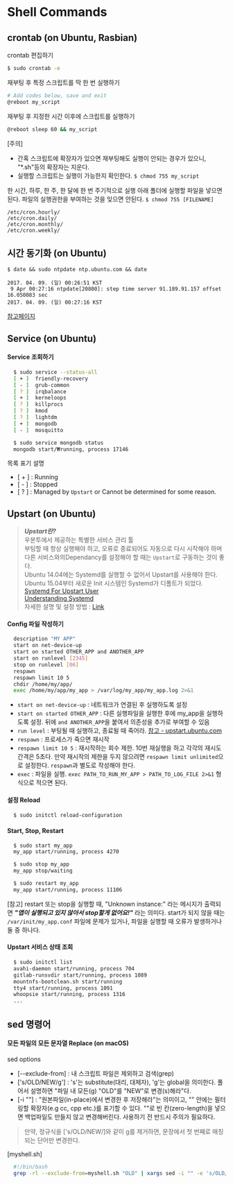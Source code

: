 # Shell Commands
## crontab (on Ubuntu, Rasbian)
crontab 편집하기  

```BASH
$ sudo crontab -e
```

재부팅 후 특정 스크립트를 딱 한 번 실행하기 

```BASH
# Add codes below, save and exit
@reboot my_script
```

재부팅 후 지정한 시간 이후에 스크립트를 실행하기

```BASH
@reboot sleep 60 && my_script
```

[주의]   
* 간혹 스크립트에 확장자가 있으면 재부팅해도 실행이 안되는 경우가 있으니, "*.sh"등의 확장자는 지운다.  
* 실행할 스크립트는 실행이 가능한지 확인한다. `$ chmod 755 my_script`

한 시간, 하루, 한 주, 한 달에 한 번 주기적으로 실행
아래 폴더에 실행할 파일을 넣으면 된다.
파일의 실행권한을 부여하는 것을 잊으면 안된다. `$ chmod 755 [FILENAME]`

```
/etc/cron.hourly/
/etc/cron.daily/   
/etc/cron.monthly/ 
/etc/cron.weekly/
```

## 시간 동기화 (on Ubuntu)
```
$ date && sudo ntpdate ntp.ubuntu.com && date
```
```
2017. 04. 09. (일) 00:26:51 KST
 9 Apr 00:27:16 ntpdate[20800]: step time server 91.189.91.157 offset 16.050083 sec
2017. 04. 09. (일) 00:27:16 KST
```

[참고페이지](http://system-monitoring.readthedocs.io/en/latest/log.html)

## Service (on Ubuntu)

#### Service 조회하기

```Bash
  $ sudo service --status-all
  [ + ]  friendly-recovery
  [ - ]  grub-common
  [ ? ]  irqbalance
  [ + ]  kerneloops
  [ ? ]  killprocs
  [ ? ]  kmod
  [ ? ]  lightdm
  [ + ]  mongodb
  [ - ]  mosquitto
```

```Bash
  $ sudo service mongodb status
  mongodb start/₩running, process 17146
```

목록 표기 설명  

* [ + ] : Running
* [ - ] : Stopped
* [ ? ] : Managed by `Upstart` or Cannot be determined for some reason.


## Upstart (on Ubuntu)

> ***Upstart란?***  
> 우분투에서 제공하는 특별한 서비스 관리 툴  
> 부팅할 때 항상 실행해야 하고, 오류로 종료되어도 자동으로 다시 시작해야 하며 다른 서비스와의Dependancy를 설정해야 할 때는 `Upstart`로 구동하는 것이 좋다.  
> Ubuntu 14.04에는 Systemd를 실행할 수 없어서 Upstart를 사용해야 한다.  
> Ubuntu 15.04부터 새로운 Init 시스템인 Systemd가 디폴트가 되었다.   
> [Systemd For Upstart User](https://wiki.ubuntu.com/SystemdForUpstartUsers)  
> [Understanding Systemd](http://blu.org/meetings/2016/03/BLU-20160315-systemd.pdf)    
> 자세한 설명 및 설정 방법 : [Link](http://blog.sapzil.org/2014/08/12/upstart/)  

#### Config 파일 작성하기

```Bash
  description "MY APP"
  start on net-device-up
  start on started OTHER_APP and ANOTHER_APP
  start on runlevel [2345]
  stop on runlevel [06]
  respawn
  respawn limit 10 5
  chdir /home/my/app/
  exec /home/my/app/my_app > /var/log/my_app/my_app.log 2>&1
```

* `start on net-device-up` : 네트워크가 연결된 후 실행하도록 설정
* `start on started OTHER_APP` : 다른 실행파일을 실행한 후에 my_app을 실행하도록 설정. 뒤에 `and ANOTHER_APP`을 붙여서 의존성을 추가로 부여할 수 있음
* `run level` : 부팅될 때 실행하고, 종료될 때 죽어라. [참고 - upstart.ubuntu.com](http://upstart.ubuntu.com/cookbook/#runlevels)
* `respawn` : 프로세스가 죽으면 재시작
* `respawn limit 10 5` : 재시작하는 회수 제한. 10번 재실행을 하고 각각의 재시도 간격은 5초다. 만약 재시작의 제한을 두지 않으려면 `respawn limit unlimited`으로 설정한다. `respawn`과 별도로 작성해야 한다. 
* `exec` : 파일을 실행. `exec PATH_TO_RUN_MY_APP > PATH_TO_LOG_FILE 2>&1` 형식으로 적으면 된다.

#### 설정 Reload

```Bash
  $ sudo initctl reload-configuration
```

#### Start, Stop, Restart

```Bash
  $ sudo start my_app
  my_app start/running, process 4270
```

```Bash
  $ sudo stop my_app
  my_app stop/waiting
```

```Bash
  $ sudo restart my_app
  my_app start/running, process 11106
```

[참고] restart 또는 stop을 실행할 때, "Unknown instance:" 라는 메시지가 출력되면 ***"앱이 실행되고 있지 않아서 stop할게 없어요!"*** 라는 의미다. start가 되지 않을 때는 `/var/init/my_app.conf` 파일에 문제가 있거나, 파일을 실행할 때 오류가 발생하거나 둘 중 하나다.

#### Upstart 서비스 상태 조회

```Bash
  $ sudo initctl list
  avahi-daemon start/running, process 704
  gitlab-runsvdir start/running, process 1089
  mountnfs-bootclean.sh start/running
  tty4 start/running, process 1091
  whoopsie start/running, process 1316
  ...
```


## sed 명령어
#### 모든 파일의 모든 문자열 Replace (on macOS)

sed options  

* [--exclude-from] : 내 스크립트 파일은 제외하고 검색(grep)
* ['s/OLD/NEW/g'] : 's'는 substitute(대리, 대체자), 'g'는 global을 의미한다. 풀어서 설명하면 "파일 내 모든(g) "OLD"를 "NEW"로 변경(s)해라"다. 
* [-i ""] : "원본파일(in-place)에서 변경한 후 저장해라"는 의미이고, "" 안에는 필터링할 확장자(e.g cc, cpp etc.)를 표기할 수 있다. ""로 빈 칸(zero-length)을 넣으면 백업파일도 만들지 않고 변경해버린다. 사용하기 전 반드시 주의가 필요하다.

> 만약, 정규식을 ['s/OLD/NEW/]와 같이 g를 제거하면, 문장에서 첫 번째로 매칭되는 단어만 변경한다. 

[myshell.sh]

```Bash
  #!/bin/bash
  grep -rl --exclude-from=myshell.sh "OLD" | xargs sed -i "" -e 's/OLD/NEW/g'
```



